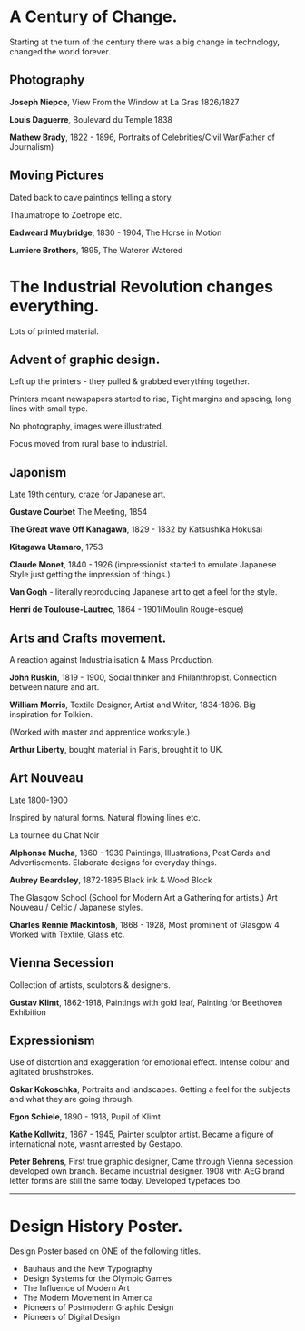 # A Century of Change.

Starting at the turn of the century there was a big change in technology, changed the world forever.

## Photography

**Joseph Niepce**, View From the Window at La Gras 1826/1827

**Louis Daguerre**, Boulevard du Temple 1838

**Mathew Brady**, 1822 - 1896, Portraits of Celebrities/Civil War(Father of Journalism)

## Moving Pictures

Dated back to cave paintings telling a story.

Thaumatrope to Zoetrope etc.

**Eadweard Muybridge**, 1830 - 1904, The Horse in Motion

**Lumiere Brothers**, 1895, The Waterer Watered


# The Industrial Revolution changes everything.

Lots of printed material.

## Advent of graphic design.

Left up the printers - they pulled & grabbed everything together.

Printers meant newspapers started to rise, Tight margins and spacing, long lines with small type.

No photography, images were illustrated.

Focus moved from rural base to industrial.

## Japonism

Late 19th century, craze for Japanese art.

**Gustave Courbet** The Meeting, 1854

**The Great wave Off Kanagawa**, 1829 - 1832 by Katsushika Hokusai

**Kitagawa Utamaro**, 1753

**Claude Monet**, 1840 - 1926 (impressionist started to emulate Japanese Style just getting the impression of things.)

**Van Gogh** - literally reproducing Japanese art to get a feel for the style.

**Henri de Toulouse-Lautrec**, 1864 - 1901(Moulin Rouge-esque)

## Arts and Crafts movement.

A reaction against Industrialisation & Mass Production.  

**John Ruskin**, 1819 - 1900, Social thinker and Philanthropist. Connection between nature and art.

**William Morris**, Textile Designer, Artist and Writer, 1834-1896. Big inspiration for Tolkien.

(Worked with master and apprentice workstyle.)

**Arthur Liberty**, bought material in Paris, brought it to UK.

## Art Nouveau

Late 1800-1900

Inspired by natural forms. Natural flowing lines etc.

La tournee du Chat Noir

**Alphonse Mucha**, 1860 - 1939 Paintings, Illustrations, Post Cards and Advertisements. Elaborate designs for everyday things.

**Aubrey Beardsley**, 1872-1895 Black ink & Wood Block

The Glasgow School (School for Modern Art a Gathering for artists.)
Art Nouveau / Celtic / Japanese styles.

**Charles Rennie Mackintosh**, 1868 - 1928, Most prominent of Glasgow 4 Worked with  Textile, Glass etc.

## Vienna Secession

Collection of artists, sculptors & designers.

**Gustav Klimt**, 1862-1918, Paintings with gold leaf, Painting for Beethoven Exhibition

## Expressionism

Use of distortion and exaggeration for emotional effect. Intense colour and agitated brushstrokes.

**Oskar Kokoschka**, Portraits and landscapes. Getting a feel for the subjects and what they are going through.  

**Egon Schiele**, 1890 - 1918, Pupil of Klimt

**Kathe Kollwitz**, 1867 - 1945, Painter sculptor artist. Became a figure of international note, wasnt arrested by Gestapo.

**Peter Behrens**, First true graphic designer, Came through Vienna secession developed own branch. Became industrial designer. 1908 with AEG brand letter forms are still the same today. Developed typefaces too.

* * * 

# Design History Poster.
Design Poster based on ONE of the following titles.

  - Bauhaus and the New Typography
  - Design Systems for the Olympic Games
  - The Influence of Modern Art
  - The Modern Movement in America
  - Pioneers of Postmodern Graphic Design
  - Pioneers of Digital Design
